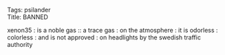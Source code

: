 Tags: psilander  
Title: BANNED  
  
xenon35 : is a noble gas :: a trace gas : on the atmosphere : it is odorless : colorless : and is not approved : on headlights by the swedish traffic authority  
